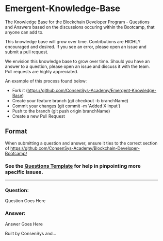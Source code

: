 # Emergent-Knowledge-Base

The Knowledge Base for the Blockchain Developer Program - Questions and Answers based on the discussions occuring within the Bootcamp, that anyone can add to.

This knowledge base will grow over time. Contributions are HIGHLY encouraged and desired. If you see an error, please open an issue and submit a pull request.

We envision this knowledge base to grow over time. Should you have an answer to a question, please open an issue and discuss it with the team. Pull requests are highly appreciated.

An example of this process found below:

-   Fork it (https://github.com/ConsenSys-Academy/Emergent-Knowledge-Base)
-   Create your feature branch (git checkout -b branchName)
-   Commit your changes (git commit -m 'Added X input')
-   Push to the branch (git push origin branchName)
-   Create a new Pull Request

## Format

When submitting a question and answer, ensure it ties to the correct section of https://github.com/ConsenSys-Academy/Blockchain-Developer-Bootcamp/

### See the [Questions Template](questions-template.md) for help in pinpointing more specific issues.

---

### Question:

Question Goes Here

### Answer:

Answer Goes Here

Built by ConsenSys and...
